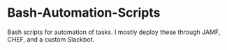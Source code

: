 # Bash-Automation-Scripts
Bash scripts for automation of tasks. I mostly deploy these through JAMF, CHEF, and a custom Slackbot.
